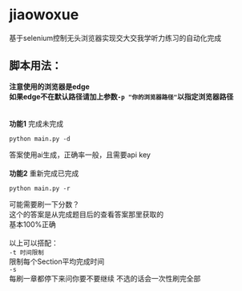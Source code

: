 # jiaowoxue

基于selenium控制无头浏览器实现交大交我学听力练习的自动化完成

## 脚本用法：
__注意使用的浏览器是edge__\
__如果edge不在默认路径请加上参数`-p "你的浏览器路径"`以指定浏览器路径__\
<br/>
<br/>
__功能1__
完成未完成
```
python main.py -d
```
答案使用ai生成，正确率一般，且需要api key\
<br/>
__功能2__
重新完成已完成
```
python main.py -r
```
可能需要刷一下分数？\
这个的答案是从完成题目后的查看答案那里获取的 \
基本100%正确 \
<br/>
以上可以搭配：\
`-t 时间限制`<br/>
限制每个Section平均完成时间\
`-s`\
每刷一章都停下来问你要不要继续 不选的话会一次性刷完全部
